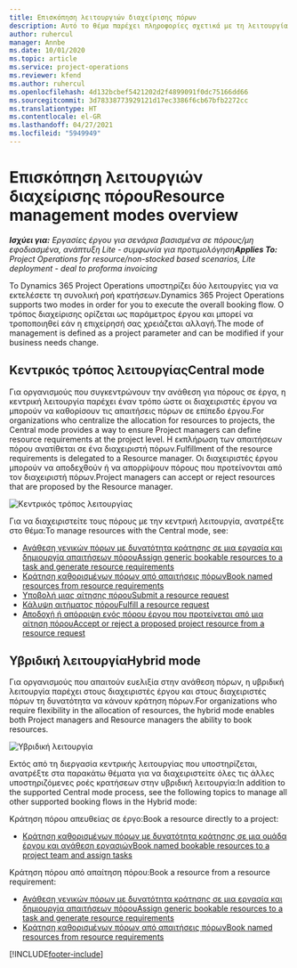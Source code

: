 ```yaml
---
title: Επισκόπηση λειτουργιών διαχείρισης πόρων
description: Αυτό το θέμα παρέχει πληροφορίες σχετικά με τη λειτουργία διαχείρισης πόρων στο Dynamics 365 Project Operations.
author: ruhercul
manager: Annbe
ms.date: 10/01/2020
ms.topic: article
ms.service: project-operations
ms.reviewer: kfend
ms.author: ruhercul
ms.openlocfilehash: 4d132bcbef5421202d2f4899091f0dc75166dd66
ms.sourcegitcommit: 3d78338773929121d17ec3386f6cb67bfb2272cc
ms.translationtype: HT
ms.contentlocale: el-GR
ms.lasthandoff: 04/27/2021
ms.locfileid: "5949949"
---
```

# <a name="resource-management-modes-overview"></a><span data-ttu-id="91943-103">Επισκόπηση λειτουργιών διαχείρισης πόρου</span><span class="sxs-lookup"><span data-stu-id="91943-103">Resource management modes overview</span></span>

<span data-ttu-id="91943-104">_**Ισχύει για:** Εργασίες έργου για σενάρια βασισμένα σε πόρους/μη εφοδιασμένα, ανάπτυξη Lite - συμφωνία για προτιμολόγηση_</span><span class="sxs-lookup"><span data-stu-id="91943-104">_**Applies To:** Project Operations for resource/non-stocked based scenarios, Lite deployment - deal to proforma invoicing_</span></span>


<span data-ttu-id="91943-105">Το Dynamics 365 Project Operations υποστηρίζει δύο λειτουργίες για να εκτελέσετε τη συνολική ροή κρατήσεων.</span><span class="sxs-lookup"><span data-stu-id="91943-105">Dynamics 365 Project Operations supports two modes in order for you to execute the overall booking flow.</span></span> <span data-ttu-id="91943-106">Ο τρόπος διαχείρισης ορίζεται ως παράμετρος έργου και μπορεί να τροποποιηθεί εάν η επιχείρησή σας χρειάζεται αλλαγή.</span><span class="sxs-lookup"><span data-stu-id="91943-106">The mode of management is defined as a project parameter and can be modified if your business needs change.</span></span>    

## <a name="central-mode"></a><span data-ttu-id="91943-107">Κεντρικός τρόπος λειτουργίας</span><span class="sxs-lookup"><span data-stu-id="91943-107">Central mode</span></span>
<span data-ttu-id="91943-108">Για οργανισμούς που συγκεντρώνουν την ανάθεση για πόρους σε έργα, η κεντρική λειτουργία παρέχει έναν τρόπο ώστε οι διαχειριστές έργου να μπορούν να καθορίσουν τις απαιτήσεις πόρων σε επίπεδο έργου.</span><span class="sxs-lookup"><span data-stu-id="91943-108">For organizations who centralize the allocation for resources to projects, the Central mode provides a way to ensure Project managers can define resource requirements at the project level.</span></span> <span data-ttu-id="91943-109">Η εκπλήρωση των απαιτήσεων πόρου ανατίθεται σε ένα διαχειριστή πόρων.</span><span class="sxs-lookup"><span data-stu-id="91943-109">Fulfillment of the resource requirements is delegated to a Resource manager.</span></span> <span data-ttu-id="91943-110">Οι διαχειριστές έργου μπορούν να αποδεχθούν ή να απορρίψουν πόρους που προτείνονται από τον διαχειριστή πόρων.</span><span class="sxs-lookup"><span data-stu-id="91943-110">Project managers can accept or reject resources that are proposed by the Resource manager.</span></span>

![Κεντρικός τρόπος λειτουργίας](./media/resource-management-central.png)

<span data-ttu-id="91943-112">Για να διαχειριστείτε τους πόρους με την κεντρική λειτουργία, ανατρέξτε στο θέμα:</span><span class="sxs-lookup"><span data-stu-id="91943-112">To manage resources with the Central mode, see:</span></span>

- [<span data-ttu-id="91943-113">Ανάθεση γενικών πόρων με δυνατότητα κράτησης σε μια εργασία και δημιουργία απαιτήσεων πόρου</span><span class="sxs-lookup"><span data-stu-id="91943-113">Assign generic bookable resources to a task and generate resource requirements</span></span>](/dynamics365/project-service/assign-generic-bookable-resource)
- [<span data-ttu-id="91943-114">Κράτηση καθορισμένων πόρων από απαιτήσεις πόρων</span><span class="sxs-lookup"><span data-stu-id="91943-114">Book named resources from resource requirements</span></span>](/dynamics365/project-service/book-named-resource)
- [<span data-ttu-id="91943-115">Υποβολή μιας αίτησης πόρου</span><span class="sxs-lookup"><span data-stu-id="91943-115">Submit a resource request</span></span>](/dynamics365/project-service/submit-resource-request)
- [<span data-ttu-id="91943-116">Κάλυψη αιτήματος πόρου</span><span class="sxs-lookup"><span data-stu-id="91943-116">Fulfill a resource request</span></span>](/dynamics365/project-service/resource-management-fulfill-requests)
- [<span data-ttu-id="91943-117">Αποδοχή ή απόρριψη ενός πόρου έργου που προτείνεται από μια αίτηση πόρου</span><span class="sxs-lookup"><span data-stu-id="91943-117">Accept or reject a proposed project resource from a resource request</span></span>](/dynamics365/project-service/accept-reject-proposed-resource)

## <a name="hybrid-mode"></a><span data-ttu-id="91943-118">Υβριδική λειτουργία</span><span class="sxs-lookup"><span data-stu-id="91943-118">Hybrid mode</span></span>
<span data-ttu-id="91943-119">Για οργανισμούς που απαιτούν ευελιξία στην ανάθεση πόρων, η υβριδική λειτουργία παρέχει στους διαχειριστές έργου και στους διαχειριστές πόρων τη δυνατότητα να κάνουν κράτηση πόρων.</span><span class="sxs-lookup"><span data-stu-id="91943-119">For organizations who require flexibility in the allocation of resources, the hybrid mode enables both Project managers and Resource managers the ability to book resources.</span></span>

![Υβριδική λειτουργία](./media/resource-management-hybrid.png)

<span data-ttu-id="91943-121">Εκτός από τη διεργασία κεντρικής λειτουργίας που υποστηρίζεται, ανατρέξτε στα παρακάτω θέματα για να διαχειριστείτε όλες τις άλλες υποστηριζόμενες ροές κρατήσεων στην υβριδική λειτουργία:</span><span class="sxs-lookup"><span data-stu-id="91943-121">In addition to the supported Central mode process, see the following topics to manage all other supported booking flows in the Hybrid mode:</span></span>

<span data-ttu-id="91943-122">Κράτηση πόρου απευθείας σε έργο:</span><span class="sxs-lookup"><span data-stu-id="91943-122">Book a resource directly to a project:</span></span>
- [<span data-ttu-id="91943-123">Κράτηση καθορισμένων πόρων με δυνατότητα κράτησης σε μια ομάδα έργου και ανάθεση εργασιών</span><span class="sxs-lookup"><span data-stu-id="91943-123">Book named bookable resources to a project team and assign tasks</span></span>](/dynamics365/project-service/assign-named-bookable-resource)

<span data-ttu-id="91943-124">Κράτηση πόρου από απαίτηση πόρου:</span><span class="sxs-lookup"><span data-stu-id="91943-124">Book a resource from a resource requirement:</span></span>
- [<span data-ttu-id="91943-125">Ανάθεση γενικών πόρων με δυνατότητα κράτησης σε μια εργασία και δημιουργία απαιτήσεων πόρου</span><span class="sxs-lookup"><span data-stu-id="91943-125">Assign generic bookable resources to a task and generate resource requirements</span></span>](/dynamics365/project-service/assign-generic-bookable-resource)
- [<span data-ttu-id="91943-126">Κράτηση καθορισμένων πόρων από απαιτήσεις πόρων</span><span class="sxs-lookup"><span data-stu-id="91943-126">Book named resources from resource requirements</span></span>](/dynamics365/project-service/book-named-resource)


[!INCLUDE[footer-include](../includes/footer-banner.md)]